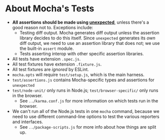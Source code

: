 # About Mocha's Tests

- **All assertions should be made using [unexpected](http://unexpected.js.org)**, unless there's a good reason not to.  Exceptions include:
  - Testing diff output.  Mocha generates diff output unless the assertion library decides to do this itself.  Since `unexpected` generates its *own* diff output, we need to use an assertion library that does not; we use the built-in `assert` module.
  - Tests asserting interop with other specific assertion libraries.
- All tests have extension `.spec.js`.
- All test fixtures have extension `.fixture.js`.
- All test fixtures are *ignored* by ESLint.
- `mocha.opts` will require `test/setup.js`, which is the main harness.
- `test/assertions.js` contains Mocha-specific types and assertions for `unexpected`
- `test/node-unit/` only runs in Node.js; `test/browser-specific/` only runs in the browser.
  - See `../karma.conf.js` for more information on which tests run in the browser.
- We can't run all of the Node.js tests in one `mocha` command, because we need to use different command-line options to test the various reporters and interfaces.
  - See `../package-scripts.js` for more info about how things are split up.
